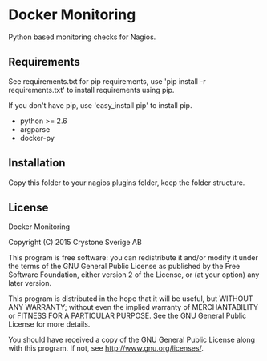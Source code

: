 # Docker Monitoring
Python based monitoring checks for Nagios.

## Requirements
See requirements.txt for pip requirements, use 'pip install -r requirements.txt' to install requirements using pip.

If you don't have pip, use 'easy_install pip' to install pip.

* python >= 2.6
* argparse
* docker-py

## Installation
Copy this folder to your nagios plugins folder, keep the folder structure.

## License
Docker Monitoring

Copyright (C) 2015 Crystone Sverige AB

This program is free software: you can redistribute it and/or modify
it under the terms of the GNU General Public License as published by
the Free Software Foundation, either version 2 of the License, or
(at your option) any later version.

This program is distributed in the hope that it will be useful,
but WITHOUT ANY WARRANTY; without even the implied warranty of
MERCHANTABILITY or FITNESS FOR A PARTICULAR PURPOSE.  See the
GNU General Public License for more details.

You should have received a copy of the GNU General Public License
along with this program.  If not, see <http://www.gnu.org/licenses/>.

